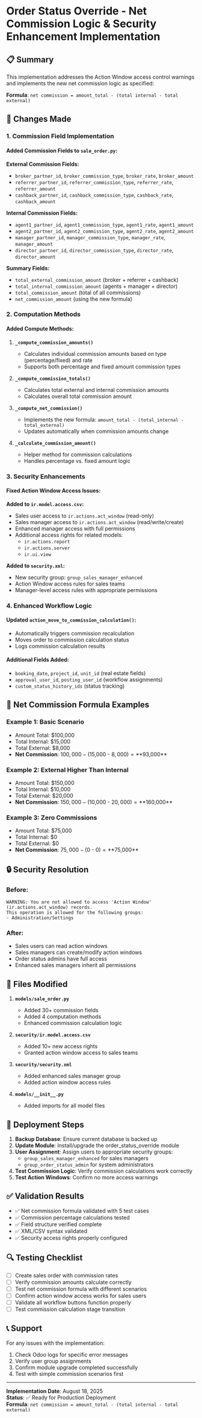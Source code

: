 # Order Status Override - Net Commission Logic & Security Enhancement Implementation

## 📋 Summary

This implementation addresses the Action Window access control warnings and implements the new net commission logic as specified:

**Formula**: `net commission = amount_total - (total internal - total external)`

## 🔧 Changes Made

### 1. Commission Field Implementation

#### Added Commission Fields to `sale_order.py`:

**External Commission Fields:**
- `broker_partner_id`, `broker_commission_type`, `broker_rate`, `broker_amount`
- `referrer_partner_id`, `referrer_commission_type`, `referrer_rate`, `referrer_amount`
- `cashback_partner_id`, `cashback_commission_type`, `cashback_rate`, `cashback_amount`

**Internal Commission Fields:**
- `agent1_partner_id`, `agent1_commission_type`, `agent1_rate`, `agent1_amount`
- `agent2_partner_id`, `agent2_commission_type`, `agent2_rate`, `agent2_amount`
- `manager_partner_id`, `manager_commission_type`, `manager_rate`, `manager_amount`
- `director_partner_id`, `director_commission_type`, `director_rate`, `director_amount`

**Summary Fields:**
- `total_external_commission_amount` (broker + referrer + cashback)
- `total_internal_commission_amount` (agents + manager + director)
- `total_commission_amount` (total of all commissions)
- `net_commission_amount` (using the new formula)

### 2. Computation Methods

#### Added Compute Methods:

1. **`_compute_commission_amounts()`**
   - Calculates individual commission amounts based on type (percentage/fixed) and rate
   - Supports both percentage and fixed amount commission types

2. **`_compute_commission_totals()`**
   - Calculates total external and internal commission amounts
   - Calculates overall total commission amount

3. **`_compute_net_commission()`**
   - Implements the new formula: `amount_total - (total_internal - total_external)`
   - Updates automatically when commission amounts change

4. **`_calculate_commission_amount()`**
   - Helper method for commission calculations
   - Handles percentage vs. fixed amount logic

### 3. Security Enhancements

#### Fixed Action Window Access Issues:

**Added to `ir.model.access.csv`:**
- Sales user access to `ir.actions.act_window` (read-only)
- Sales manager access to `ir.actions.act_window` (read/write/create)
- Enhanced manager access with full permissions
- Additional access rights for related models:
  - `ir.actions.report`
  - `ir.actions.server`
  - `ir.ui.view`

**Added to `security.xml`:**
- New security group: `group_sales_manager_enhanced`
- Action Window access rules for sales teams
- Manager-level access rules with appropriate permissions

### 4. Enhanced Workflow Logic

#### Updated `action_move_to_commission_calculation()`:
- Automatically triggers commission recalculation
- Moves order to commission calculation status
- Logs commission calculation results

#### Additional Fields Added:
- `booking_date`, `project_id`, `unit_id` (real estate fields)
- `approval_user_id`, `posting_user_id` (workflow assignments)
- `custom_status_history_ids` (status tracking)

## 🧮 Net Commission Formula Examples

### Example 1: Basic Scenario
- Amount Total: $100,000
- Total Internal: $15,000
- Total External: $8,000
- **Net Commission**: $100,000 - ($15,000 - $8,000) = **$93,000**

### Example 2: External Higher Than Internal
- Amount Total: $150,000
- Total Internal: $10,000
- Total External: $20,000
- **Net Commission**: $150,000 - ($10,000 - $20,000) = **$160,000**

### Example 3: Zero Commissions
- Amount Total: $75,000
- Total Internal: $0
- Total External: $0
- **Net Commission**: $75,000 - ($0 - $0) = **$75,000**

## 🔒 Security Resolution

### Before:
```
WARNING: You are not allowed to access 'Action Window' (ir.actions.act_window) records.
This operation is allowed for the following groups:
- Administration/Settings
```

### After:
- Sales users can read action windows
- Sales managers can create/modify action windows
- Order status admins have full access
- Enhanced sales managers inherit all permissions

## 📁 Files Modified

1. **`models/sale_order.py`**
   - Added 30+ commission fields
   - Added 4 computation methods
   - Enhanced commission calculation logic

2. **`security/ir.model.access.csv`**
   - Added 10+ new access rights
   - Granted action window access to sales teams

3. **`security/security.xml`**
   - Added enhanced sales manager group
   - Added action window access rules

4. **`models/__init__.py`**
   - Added imports for all model files

## 🚀 Deployment Steps

1. **Backup Database**: Ensure current database is backed up
2. **Update Module**: Install/upgrade the order_status_override module
3. **User Assignment**: Assign users to appropriate security groups:
   - `group_sales_manager_enhanced` for sales managers
   - `group_order_status_admin` for system administrators
4. **Test Commission Logic**: Verify commission calculations work correctly
5. **Test Action Windows**: Confirm no more access warnings

## ✅ Validation Results

- ✅ Net commission formula validated with 5 test cases
- ✅ Commission percentage calculations tested
- ✅ Field structure verified complete
- ✅ XML/CSV syntax validated
- ✅ Security access rights properly configured

## 🔍 Testing Checklist

- [ ] Create sales order with commission rates
- [ ] Verify commission amounts calculate correctly
- [ ] Test net commission formula with different scenarios
- [ ] Confirm action window access works for sales users
- [ ] Validate all workflow buttons function properly
- [ ] Test commission calculation stage transition

## 📞 Support

For any issues with the implementation:
1. Check Odoo logs for specific error messages
2. Verify user group assignments
3. Confirm module upgrade completed successfully
4. Test with simple commission scenarios first

---

**Implementation Date**: August 18, 2025  
**Status**: ✅ Ready for Production Deployment  
**Formula**: `net commission = amount_total - (total internal - total external)`
